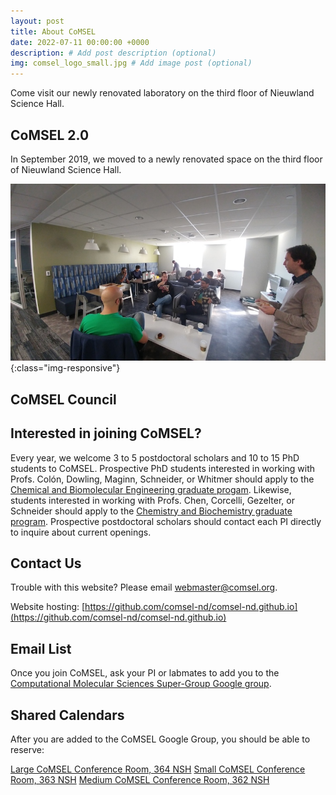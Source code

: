 ```yaml
---
layout: post
title: About CoMSEL
date: 2022-07-11 00:00:00 +0000
description: # Add post description (optional)
img: comsel_logo_small.jpg # Add image post (optional)
---
```

Come visit our newly renovated laboratory on the third floor of Nieuwland Science Hall.
<!--more-->

## CoMSEL 2.0

In September 2019, we moved to a newly renovated space on the third floor of Nieuwland Science Hall.

![image-title-here](/assets/img/coffee_social1_small.jpg){:class="img-responsive"}

## CoMSEL Council

## Interested in joining CoMSEL?

Every year, we welcome 3 to 5 postdoctoral scholars and 10 to 15 PhD students to CoMSEL. Prospective PhD students interested in working with Profs. Colón, Dowling, Maginn, Schneider, or Whitmer should apply to the [Chemical and Biomolecular Engineering graduate progam](https://cbe.nd.edu/graduate-program/admissions). Likewise, students interested in working with Profs. Chen, Corcelli, Gezelter, or Schneider should apply to the [Chemistry and Biochemistry graduate program](https://chemistry.nd.edu/graduate/). Prospective postdoctoral scholars should contact each PI directly to inquire about current openings. 

## Contact Us

Trouble with this website? Please email webmaster@comsel.org.

Website hosting: [https://github.com/comsel-nd/comsel-nd.github.io](https://github.com/comsel-nd/comsel-nd.github.io)

## Email List

Once you join CoMSEL, ask your PI or labmates to add you to the [Computational Molecular Sciences Super-Group Google group](https://groups.google.com/u/1/a/nd.edu/g/super-group-list). 

## Shared Calendars

After you are added to the CoMSEL Google Group, you should be able to reserve:

[Large CoMSEL Conference Room, 364 NSH](https://calendar.google.com/calendar/u/1?cid=bmQuZWR1X3A1MXNiNmZsaTg3OWlja3F1Mm5oZTNkZWdzQGdyb3VwLmNhbGVuZGFyLmdvb2dsZS5jb20)
[Small CoMSEL Conference Room, 363 NSH](https://calendar.google.com/calendar/u/1?cid=bmQuZWR1X3NxMDFvMml0dGxkYjUxcW12OXJtZ3ZqZXNnQGdyb3VwLmNhbGVuZGFyLmdvb2dsZS5jb20)
[Medium CoMSEL Conference Room, 362 NSH](https://calendar.google.com/calendar/u/1?cid=bmQuZWR1X2hib21qY2Y4cjNnbnM5NGpsZDNsczY2NnNzQGdyb3VwLmNhbGVuZGFyLmdvb2dsZS5jb20)
